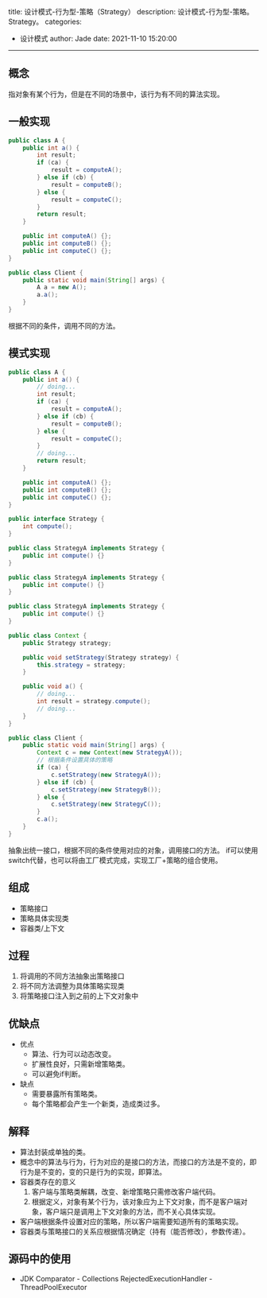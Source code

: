 title: 设计模式-行为型-策略（Strategy）
description: 设计模式-行为型-策略。Strategy。
categories:
  - 设计模式
author: Jade
date: 2021-11-10 15:20:00
---

## 概念
指对象有某个行为，但是在不同的场景中，该行为有不同的算法实现。

## 一般实现
```java
public class A {
    public int a() {
        int result;
        if (ca) {
            result = computeA();
        } else if (cb) {
            result = computeB();
        } else {
            result = computeC();
        }
        return result;
    }

    public int computeA() {};
    public int computeB() {};
    public int computeC() {};
}

public class Client {
    public static void main(String[] args) {
        A a = new A();
        a.a();
    }
}
```
根据不同的条件，调用不同的方法。

## 模式实现
```java
public class A {
    public int a() {
        // doing...
        int result;
        if (ca) {
            result = computeA();
        } else if (cb) {
            result = computeB();
        } else {
            result = computeC();
        }
        // doing...
        return result;
    }

    public int computeA() {};
    public int computeB() {};
    public int computeC() {};
}

public interface Strategy {
    int compute();
}

public class StrategyA implements Strategy {
    public int compute() {}
}

public class StrategyA implements Strategy {
    public int compute() {}
}

public class StrategyA implements Strategy {
    public int compute() {}
}

public class Context {
    public Strategy strategy;

    public void setStrategy(Strategy strategy) {
        this.strategy = strategy;
    }

    public void a() {
        // doing...
        int result = strategy.compute();
        // doing...
    }
}

public class Client {
    public static void main(String[] args) {
        Context c = new Context(new StrategyA());
        // 根据条件设置具体的策略
        if (ca) {
            c.setStrategy(new StrategyA());
        } else if (cb) {
            c.setStrategy(new StrategyB());
        } else {
            c.setStrategy(new StrategyC());
        }
        c.a();
    }
}
```
抽象出统一接口，根据不同的条件使用对应的对象，调用接口的方法。
if可以使用switch代替，也可以将由工厂模式完成，实现工厂+策略的组合使用。

## 组成
- 策略接口
- 策略具体实现类
- 容器类/上下文

## 过程
1. 将调用的不同方法抽象出策略接口
2. 将不同方法调整为具体策略实现类
3. 将策略接口注入到之前的上下文对象中

## 优缺点
- 优点
  - 算法、行为可以动态改变。
  - 扩展性良好，只需新增策略类。
  - 可以避免if判断。
- 缺点
  - 需要暴露所有策略类。
  - 每个策略都会产生一个新类，造成类过多。

## 解释
- 算法封装成单独的类。
- 概念中的算法与行为，行为对应的是接口的方法，而接口的方法是不变的，即行为是不变的，变的只是行为的实现，即算法。
- 容器类存在的意义
    1. 客户端与策略类解耦，改变、新增策略只需修改客户端代码。
    2. 根据定义，对象有某个行为，该对象应为上下文对象，而不是客户端对象，客户端只是调用上下文对象的方法，而不关心具体实现。
- 客户端根据条件设置对应的策略，所以客户端需要知道所有的策略实现。
- 容器类与策略接口的关系应根据情况确定（持有（能否修改），参数传递）。

## 源码中的使用
- JDK
  Comparator - Collections
  RejectedExecutionHandler - ThreadPoolExecutor
